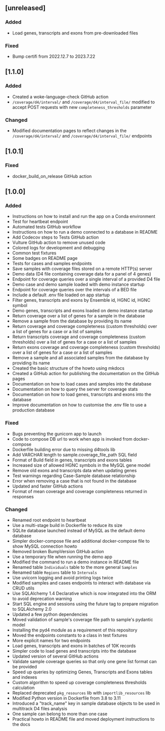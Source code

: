 ## [unreleased]
### Added
- Load genes, transcripts and exons from pre-downloaded files
### Fixed
- Bump certifi from 2022.12.7 to 2023.7.22

## [1.1.0]
### Added
- Created a woke-language-check GitHub action
- `/coverage/d4/interval/` and `/coverage/d4/interval_file/` modified to accept POST requests with new `completeness_thresholds` parameter
### Changed
- Modified documentation pages to reflect changes in the `/coverage/d4/interval/` and `/coverage/d4/interval_file/` endpoints

## [1.0.1]
### Fixed
- docker_build_on_release GitHub action

## [1.0.0]
### Added
- Instructions on how to install and run the app on a Conda environment
- Test for heartbeat endpoint
- Automated tests GitHub workflow
- Instructions on how to run a demo connected to a database in README
- Add Codecov steps to Tests GitHub action
- Vulture GitHub action to remove unused code
- Colored logs for development and debugging
- Common test fixtures
- Some badges on README page
- Tests for cases and samples endpoints
- Save samples with coverage files stored on a remote HTTP(s) server
- Demo data (D4 file containing coverage data for a panel of 4 genes)
- Endpoint for coverage queries over a single interval of a provided D4 file
- Demo case and demo sample loaded with demo instance startup
- Endpoint for coverage queries over the intervals of a BED file
- Include a default .env file loaded on app startup
- Filter genes, transcripts and exons by Ensemble id, HGNC id, HGNC symbol
- Demo genes, transcripts and exons loaded on demo instance startup
- Return coverage over a list of genes for a sample in the database
- Remove a sample from the database by providing its name
- Return coverage and coverage completeness (custom thresholds) over a list of genes for a case or a list of samples
- Return transcripts coverage and coverage completeness (custom thresholds) over a list of genes for a case or a list of
  samples
- Return exons coverage and coverage completeness (custom thresholds) over a list of genes for a case or a list of
  samples
- Remove a sample and all associated samples from the database by providing its name
- Created the basic structure of the howto using mkdocs
- Created a GitHub action for publishing the documentation on the GitHub pages
- Documentation on how to load cases and samples into the database
- Documentation on how to query the server for coverage stats
- Documentation on how to load genes, transcripts and exons into the database
- Improve documentation on how to customise the .env file to use a production database
### Fixed
- Bugs preventing the gunicorn app to launch
- Code to compose DB url to work when app is invoked from docker-compose
- Dockerfile building error due to missing d4tools lib
- Add VARCHAR length to sample.coverage_file_path SQL field
- Format of Build field in genes, transcripts and exons tables
- Increased size of allowed HGNC symbols in the MySQL gene model
- Remove old exons and transcripts data when updating genes
- Test warnings regarding Case-Sample database relationship
- Error when removing a case that is not found in the database
- Updated and faster GitHub actions
- Format of mean coverage and coverage completeness returned in responses
### Changed
- Renamed root endpoint to heartbeat
- Use a multi-stage build in Dockerfile to reduce its size
- SQLite database launched instead of MySQL as the default demo database
- Simpler docker-compose file and additional docker-compose file to show MySQL connection howto
- Removed broken BumpVersion GitHub action
- Use a temporary file when running the demo app
- Modified the command to run a demo instance in README file
- Renamed table `Individuals` table to the more general `Samples`
- Renamed table `Regions` table to `Intervals`
- Use uvicorn logging and avoid printing logs twice
- Modified samples and cases endpoints to interact with database via CRUD utils
- Use SQLAlchemy 1.4 Declarative which is now integrated into the ORM to avoid deprecation warning
- Start SQL engine and sessions using the future tag to prepare migration to SQLAlchemy 2.0
- Updated a few python dependencies
- Moved validation of sample's coverage file path to sample's pydantic model
- Installing the pyd4 module as a requirement of this repository
- Moved the endpoints constants to a class in test fixtures
- More explicit names for two endpoints
- Load genes, transcripts and exons in batches of 10K records
- Simpler code to load genes and transcripts into the database
- Updated version of several GitHub actions
- Validate sample coverage queries so that only one gene list format can be provided
- Speed up queries by optimizing Genes, Transcripts and Exons tables and indexes
- Custom algorithm to speed up coverage completeness thresholds calculation
- Replaced deprecated `pkg_resources` lib with `importlib_resources` lib
- Modified Python version in Dockerfile from 3.8 to 3.11
- Introduced a "track_name" key in sample database objects to be used in multitrack D4 files analysis
- One sample can belong to more than one case
- Practical howto in README file and moved deployment instructions to the docs